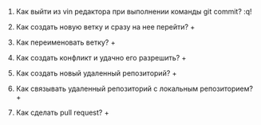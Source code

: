 1. Как выйти из vin редактора при выполнении команды git commit? :q!

2. Как создать новую ветку и сразу на нее перейти? +

3. Как переименовать ветку? +

4. Как создать конфликт и удачно его разрешить? +

5. Как создать новый удаленный репозиторий? +

6. Как связывать удаленный репозиторий с локальным репозиторием? +

7. Как сделать pull request? +
